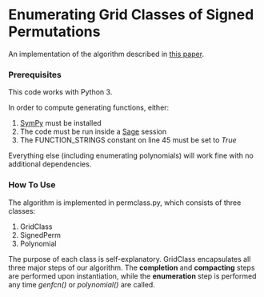 # Enumerating Grid Classes of Signed Permutations

An implementation of the algorithm described in [this paper](https://arxiv.org/abs/2302.03929/).
    
### Prerequisites
This code works with Python 3.

In order to compute generating functions, either:
1. [SymPy](https://www.sympy.org/en/index.html) must be installed
2. The code must be run inside a [Sage](https://www.sagemath.org/) session
3. The FUNCTION_STRINGS constant on line 45 must be set to *True*

Everything else (including enumerating polynomials) will work fine with no additional dependencies.


### How To Use
The algorithm is implemented in permclass.py, which consists of three classes:
1. GridClass
2. SignedPerm
3. Polynomial

The purpose of each class is self-explanatory.  GridClass encapsulates all three major steps of our algorithm.  The **completion** and **compacting** steps are performed upon instantiation, while the **enumeration** step is performed any time *genfcn()* or *polynomial()* are called.
